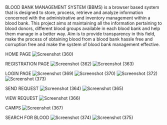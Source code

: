 BLOOD BANK MANAGEMENT SYSTEM (BBMS) is a browser based system that is designed to store, process, retrieve and analyze information concerned with the administrative and inventory management within a blood bank. This project aims at maintaining all the information pertaining to blood donors, different blood groups available in each blood bank and help them manage in a better way. Aim is to provide transparency in this field, make the process of obtaining blood from a blood bank hassle free and corruption free and make the system of blood bank management effective.

HOME PAGE
![Screenshot (360)](https://user-images.githubusercontent.com/92010952/160815810-748f4092-7d64-4a2f-9b05-312cc67c388e.png)

REGISTRATION PAGE
![Screenshot (362)](https://user-images.githubusercontent.com/92010952/160816942-d36834bd-8b76-4f70-b829-712d56b9b3cb.png)
![Screenshot (363)](https://user-images.githubusercontent.com/92010952/160817560-e7875592-14ff-4f92-b75d-b01417fa4af8.png)

LOGIN PAGE
![Screenshot (369)](https://user-images.githubusercontent.com/92010952/160818664-ad35a0c6-e03c-4f44-ab75-323f0d78361c.png)
![Screenshot (370)](https://user-images.githubusercontent.com/92010952/160819455-5c2a973c-3473-4776-9c39-8f822ef8db75.png)
![Screenshot (372)](https://user-images.githubusercontent.com/92010952/160820565-9b0b2f4a-6c33-4be2-b266-96ff259d81ef.png)
![Screenshot (373)](https://user-images.githubusercontent.com/92010952/160821155-2fad1519-2108-46f4-bccc-478b0af9af05.png)

SEND REQUEST
![Screenshot (364)](https://user-images.githubusercontent.com/92010952/160821850-e54a42b3-fe93-49fc-9a24-bef41689ac6d.png)
![Screenshot (365)](https://user-images.githubusercontent.com/92010952/160821869-b3454c2c-70c7-4f8b-ab89-24bc87ac4b7d.png)

VIEW REQUEST
![Screenshot (366)](https://user-images.githubusercontent.com/92010952/160821996-eff3d449-57d7-4f89-9aa7-0d12b08ffe9d.png)

CAMPS
![Screenshot (367)](https://user-images.githubusercontent.com/92010952/160822175-4413055f-0c0c-4e53-8640-abf24d7bb25d.png)

SEARCH FOR BLOOD
![Screenshot (374)](https://user-images.githubusercontent.com/92010952/160822644-1b11588a-25b2-4d4a-99c9-854e7d8a349d.png)
![Screenshot (375)](https://user-images.githubusercontent.com/92010952/160822685-abd61a35-4cae-492d-822e-ffb6b6290162.png)
